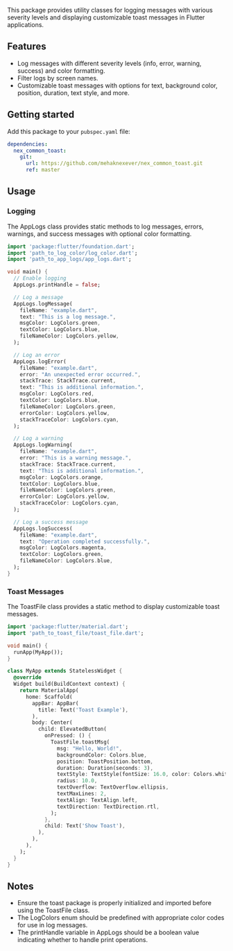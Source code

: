 <!--
This README describes the package. If you publish this package to pub.dev,
this README's contents appear on the landing page for your package.

For information about how to write a good package README, see the guide for
[writing package pages](https://dart.dev/guides/libraries/writing-package-pages).

For general information about developing packages, see the Dart guide for
[creating packages](https://dart.dev/guides/libraries/create-library-packages)
and the Flutter guide for
[developing packages and plugins](https://flutter.dev/developing-packages).
-->

This package provides utility classes for logging messages with various severity levels and displaying customizable toast messages in Flutter applications.

## Features

- Log messages with different severity levels (info, error, warning, success) and color formatting.
- Filter logs by screen names.
- Customizable toast messages with options for text, background color, position, duration, text style, and more.

## Getting started

Add this package to your `pubspec.yaml` file:

```yaml
dependencies:
  nex_common_toast:
    git:
      url: https://github.com/mehaknexever/nex_common_toast.git
      ref: master
```

## Usage

### Logging
The AppLogs class provides static methods to log messages, errors, warnings, and success messages with optional color formatting.

```dart
import 'package:flutter/foundation.dart';
import 'path_to_log_color/log_color.dart';
import 'path_to_app_logs/app_logs.dart';

void main() {
  // Enable logging
  AppLogs.printHandle = false;

  // Log a message
  AppLogs.logMessage(
    fileName: "example.dart",
    text: "This is a log message.",
    msgColor: LogColors.green,
    textColor: LogColors.blue,
    fileNameColor: LogColors.yellow,
  );

  // Log an error
  AppLogs.logError(
    fileName: "example.dart",
    error: "An unexpected error occurred.",
    stackTrace: StackTrace.current,
    text: "This is additional information.",
    msgColor: LogColors.red,
    textColor: LogColors.blue,
    fileNameColor: LogColors.green,
    errorColor: LogColors.yellow,
    stackTraceColor: LogColors.cyan,
  );

  // Log a warning
  AppLogs.logWarning(
    fileName: "example.dart",
    error: "This is a warning message.",
    stackTrace: StackTrace.current,
    text: "This is additional information.",
    msgColor: LogColors.orange,
    textColor: LogColors.blue,
    fileNameColor: LogColors.green,
    errorColor: LogColors.yellow,
    stackTraceColor: LogColors.cyan,
  );

  // Log a success message
  AppLogs.logSuccess(
    fileName: "example.dart",
    text: "Operation completed successfully.",
    msgColor: LogColors.magenta,
    textColor: LogColors.green,
    fileNameColor: LogColors.blue,
  );
}
```

### Toast Messages
The ToastFile class provides a static method to display customizable toast messages.

```dart
import 'package:flutter/material.dart';
import 'path_to_toast_file/toast_file.dart';

void main() {
  runApp(MyApp());
}

class MyApp extends StatelessWidget {
  @override
  Widget build(BuildContext context) {
    return MaterialApp(
      home: Scaffold(
        appBar: AppBar(
          title: Text('Toast Example'),
        ),
        body: Center(
          child: ElevatedButton(
            onPressed: () {
              ToastFile.toastMsg(
                msg: "Hello, World!",
                backgroundColor: Colors.blue,
                position: ToastPosition.bottom,
                duration: Duration(seconds: 3),
                textStyle: TextStyle(fontSize: 16.0, color: Colors.white),
                radius: 10.0,
                textOverflow: TextOverflow.ellipsis,
                textMaxLines: 2,
                textAlign: TextAlign.left,
                textDirection: TextDirection.rtl,
              );
            },
            child: Text('Show Toast'),
          ),
        ),
      ),
    );
  }
}
```


## Notes

- Ensure the toast package is properly initialized and imported before using the ToastFile class.
- The LogColors enum should be predefined with appropriate color codes for use in log messages.
- The printHandle variable in AppLogs should be a boolean value indicating whether to handle print operations.

